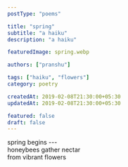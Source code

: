 ```yaml
---
postType: "poems"

title: "spring"
subtitle: "a haiku"
description: "a haiku"

featuredImage: spring.webp

authors: ["pranshu"]

tags: ["haiku", "flowers"]
category: poetry

createdAt: 2019-02-08T21:30:00+05:30
updatedAt: 2019-02-08T21:30:00+05:30

featured: false
draft: false
---
```


spring begins ---  
honeybees gather nectar  
from vibrant flowers  
